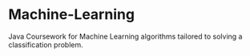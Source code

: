 # Machine-Learning
Java Coursework for Machine Learning algorithms tailored to solving a classification problem. 
